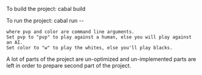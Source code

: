 To build the project:
    cabal build

To run the project:
    cabal run -- <pvp> <color>

    where pvp and color are command line arguments. 
    Set pvp to "pvp" to play against a human, else you will play against an AI. 
    Set color to "w" to play the whites, else you'll play blacks.

A lot of parts of the project are un-optimized and un-implemented parts are left in order to prepare second part of the project.